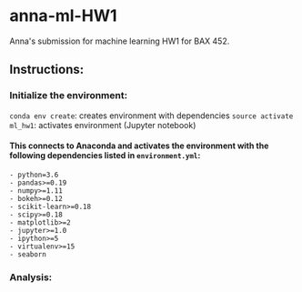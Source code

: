 # anna-ml-HW1

Anna's submission for machine learning HW1 for BAX 452.


## Instructions:
### Initialize the environment:
`conda env create`: creates environment with dependencies 
`source activate ml_hw1`: activates environment (Jupyter notebook)
#### This connects to Anaconda and activates the environment with the following dependencies listed in `environment.yml`:
```
- python=3.6
- pandas>=0.19
- numpy>=1.11
- bokeh>=0.12
- scikit-learn>=0.18
- scipy>=0.18
- matplotlib>=2
- jupyter>=1.0
- ipython>=5
- virtualenv>=15
- seaborn
```

### 

### Analysis:


